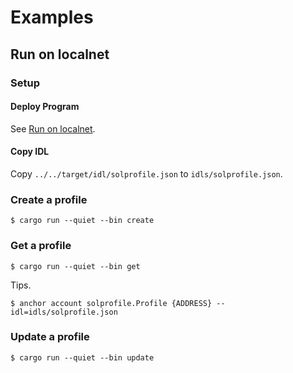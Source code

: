 # Examples

## Run on localnet

### Setup

#### Deploy Program

See [Run on localnet](https://github.com/hirokisan/solprofile?tab=readme-ov-file#run-on-localnet).

#### Copy IDL

Copy `../../target/idl/solprofile.json` to `idls/solprofile.json`.

### Create a profile

```console
$ cargo run --quiet --bin create
```

### Get a profile

```console
$ cargo run --quiet --bin get
```

Tips.

```console
$ anchor account solprofile.Profile {ADDRESS} --idl=idls/solprofile.json
```

### Update a profile

```console
$ cargo run --quiet --bin update
```
